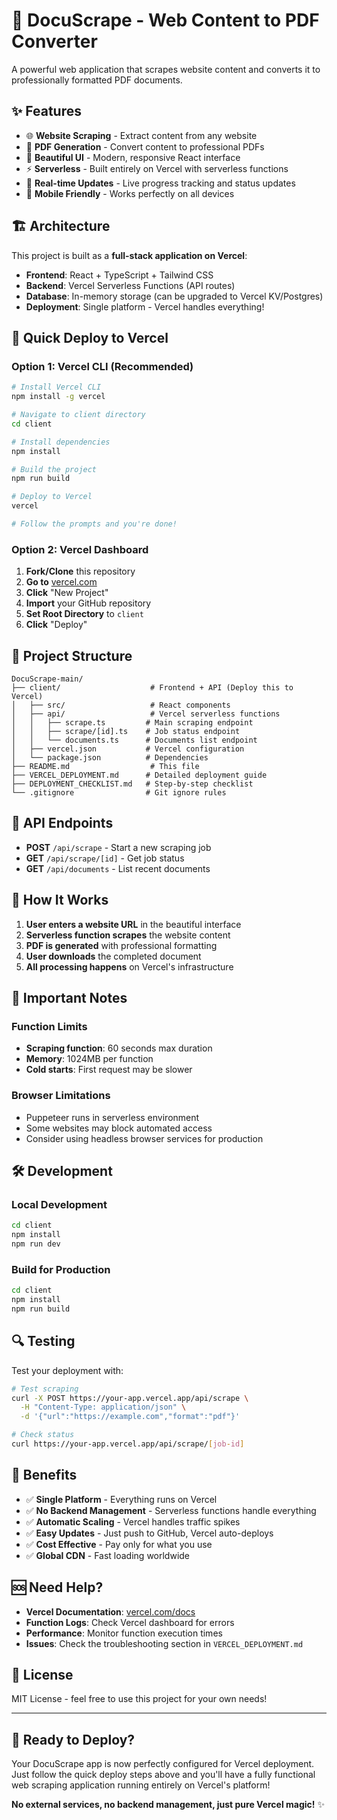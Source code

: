 # 🚀 DocuScrape - Web Content to PDF Converter

A powerful web application that scrapes website content and converts it to professionally formatted PDF documents.

## ✨ Features

- 🌐 **Website Scraping** - Extract content from any website
- 📄 **PDF Generation** - Convert content to professional PDFs
- 🎨 **Beautiful UI** - Modern, responsive React interface
- ⚡ **Serverless** - Built entirely on Vercel with serverless functions
- 🔄 **Real-time Updates** - Live progress tracking and status updates
- 📱 **Mobile Friendly** - Works perfectly on all devices

## 🏗️ Architecture

This project is built as a **full-stack application on Vercel**:

- **Frontend**: React + TypeScript + Tailwind CSS
- **Backend**: Vercel Serverless Functions (API routes)
- **Database**: In-memory storage (can be upgraded to Vercel KV/Postgres)
- **Deployment**: Single platform - Vercel handles everything!

## 🚀 Quick Deploy to Vercel

### Option 1: Vercel CLI (Recommended)

```bash
# Install Vercel CLI
npm install -g vercel

# Navigate to client directory
cd client

# Install dependencies
npm install

# Build the project
npm run build

# Deploy to Vercel
vercel

# Follow the prompts and you're done!
```

### Option 2: Vercel Dashboard

1. **Fork/Clone** this repository
2. **Go to** [vercel.com](https://vercel.com)
3. **Click** "New Project"
4. **Import** your GitHub repository
5. **Set Root Directory** to `client`
6. **Click** "Deploy"

## 📁 Project Structure

```
DocuScrape-main/
├── client/                    # Frontend + API (Deploy this to Vercel)
│   ├── src/                   # React components
│   ├── api/                   # Vercel serverless functions
│   │   ├── scrape.ts         # Main scraping endpoint
│   │   ├── scrape/[id].ts    # Job status endpoint
│   │   └── documents.ts      # Documents list endpoint
│   ├── vercel.json           # Vercel configuration
│   └── package.json          # Dependencies
├── README.md                  # This file
├── VERCEL_DEPLOYMENT.md      # Detailed deployment guide
├── DEPLOYMENT_CHECKLIST.md   # Step-by-step checklist
└── .gitignore                # Git ignore rules
```

## 🔧 API Endpoints

- **POST** `/api/scrape` - Start a new scraping job
- **GET** `/api/scrape/[id]` - Get job status
- **GET** `/api/documents` - List recent documents

## 🎯 How It Works

1. **User enters a website URL** in the beautiful interface
2. **Serverless function scrapes** the website content
3. **PDF is generated** with professional formatting
4. **User downloads** the completed document
5. **All processing happens** on Vercel's infrastructure

## 🚨 Important Notes

### Function Limits
- **Scraping function**: 60 seconds max duration
- **Memory**: 1024MB per function
- **Cold starts**: First request may be slower

### Browser Limitations
- Puppeteer runs in serverless environment
- Some websites may block automated access
- Consider using headless browser services for production

## 🛠️ Development

### Local Development
```bash
cd client
npm install
npm run dev
```

### Build for Production
```bash
cd client
npm install
npm run build
```

## 🔍 Testing

Test your deployment with:
```bash
# Test scraping
curl -X POST https://your-app.vercel.app/api/scrape \
  -H "Content-Type: application/json" \
  -d '{"url":"https://example.com","format":"pdf"}'

# Check status
curl https://your-app.vercel.app/api/scrape/[job-id]
```

## 🎉 Benefits

- ✅ **Single Platform** - Everything runs on Vercel
- ✅ **No Backend Management** - Serverless functions handle everything
- ✅ **Automatic Scaling** - Vercel handles traffic spikes
- ✅ **Easy Updates** - Just push to GitHub, Vercel auto-deploys
- ✅ **Cost Effective** - Pay only for what you use
- ✅ **Global CDN** - Fast loading worldwide

## 🆘 Need Help?

- **Vercel Documentation**: [vercel.com/docs](https://vercel.com/docs)
- **Function Logs**: Check Vercel dashboard for errors
- **Performance**: Monitor function execution times
- **Issues**: Check the troubleshooting section in `VERCEL_DEPLOYMENT.md`

## 📄 License

MIT License - feel free to use this project for your own needs!

---

## 🎯 **Ready to Deploy?**

Your DocuScrape app is now perfectly configured for Vercel deployment. Just follow the quick deploy steps above and you'll have a fully functional web scraping application running entirely on Vercel's platform!

**No external services, no backend management, just pure Vercel magic!** ✨
